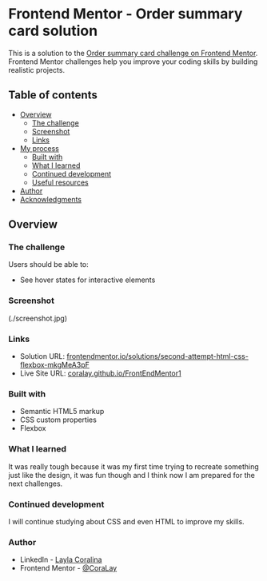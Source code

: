 # Frontend Mentor - Order summary card solution

This is a solution to the [Order summary card challenge on Frontend Mentor](https://www.frontendmentor.io/challenges/order-summary-component-QlPmajDUj). Frontend Mentor challenges help you improve your coding skills by building realistic projects. 

## Table of contents

- [Overview](#overview)
  - [The challenge](#the-challenge)
  - [Screenshot](#screenshot)
  - [Links](#links)
- [My process](#my-process)
  - [Built with](#built-with)
  - [What I learned](#what-i-learned)
  - [Continued development](#continued-development)
  - [Useful resources](#useful-resources)
- [Author](#author)
- [Acknowledgments](#acknowledgments)


## Overview

### The challenge

Users should be able to:

- See hover states for interactive elements

### Screenshot

(./screenshot.jpg)


### Links

- Solution URL: [frontendmentor.io/solutions/second-attempt-html-css-flexbox-mkgMeA3pF](https://www.frontendmentor.io/solutions/second-attempt-html-css-flexbox-mkgMeA3pF)
- Live Site URL: [coralay.github.io/FrontEndMentor1](https://coralay.github.io/FrontEndMentor1/)


### Built with

- Semantic HTML5 markup
- CSS custom properties
- Flexbox

### What I learned

It was really tough because it was my first time trying to recreate something just like the design, it was fun though and I think now I am prepared for the next challenges.


### Continued development

I will continue studying about CSS and even HTML to improve my skills.

### Author

- LinkedIn - [Layla Coralina](https://www.linkedin.com/in/laylacoralina/)
- Frontend Mentor - [@CoraLay](https://www.frontendmentor.io/profile/coralay)

